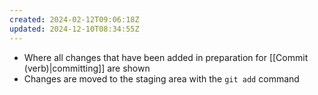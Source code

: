```yaml
---
created: 2024-02-12T09:06:18Z
updated: 2024-12-10T08:34:55Z
---
```

- Where all changes that have been added in preparation for [[Commit (verb)|committing]] are shown
- Changes are moved to the staging area with the `git add` command